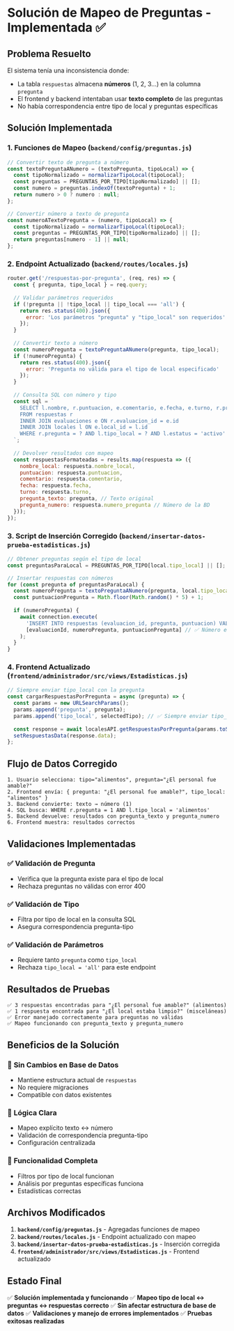 # Solución de Mapeo de Preguntas - Implementada ✅

## Problema Resuelto

El sistema tenía una inconsistencia donde:
- La tabla `respuestas` almacena **números** (1, 2, 3...) en la columna `pregunta`
- El frontend y backend intentaban usar **texto completo** de las preguntas
- No había correspondencia entre tipo de local y preguntas específicas

## Solución Implementada

### 1. **Funciones de Mapeo** (`backend/config/preguntas.js`)

```javascript
// Convertir texto de pregunta a número
const textoPreguntaANumero = (textoPregunta, tipoLocal) => {
  const tipoNormalizado = normalizarTipoLocal(tipoLocal);
  const preguntas = PREGUNTAS_POR_TIPO[tipoNormalizado] || [];
  const numero = preguntas.indexOf(textoPregunta) + 1;
  return numero > 0 ? numero : null;
};

// Convertir número a texto de pregunta
const numeroATextoPregunta = (numero, tipoLocal) => {
  const tipoNormalizado = normalizarTipoLocal(tipoLocal);
  const preguntas = PREGUNTAS_POR_TIPO[tipoNormalizado] || [];
  return preguntas[numero - 1] || null;
};
```

### 2. **Endpoint Actualizado** (`backend/routes/locales.js`)

```javascript
router.get('/respuestas-por-pregunta', (req, res) => {
  const { pregunta, tipo_local } = req.query;
  
  // Validar parámetros requeridos
  if (!pregunta || !tipo_local || tipo_local === 'all') {
    return res.status(400).json({ 
      error: 'Los parámetros "pregunta" y "tipo_local" son requeridos' 
    });
  }
  
  // Convertir texto a número
  const numeroPregunta = textoPreguntaANumero(pregunta, tipo_local);
  if (!numeroPregunta) {
    return res.status(400).json({ 
      error: 'Pregunta no válida para el tipo de local especificado' 
    });
  }
  
  // Consulta SQL con número y tipo
  const sql = `
    SELECT l.nombre, r.puntuacion, e.comentario, e.fecha, e.turno, r.pregunta
    FROM respuestas r
    INNER JOIN evaluaciones e ON r.evaluacion_id = e.id
    INNER JOIN locales l ON e.local_id = l.id
    WHERE r.pregunta = ? AND l.tipo_local = ? AND l.estatus = 'activo'
  `;
  
  // Devolver resultados con mapeo
  const respuestasFormateadas = results.map(respuesta => ({
    nombre_local: respuesta.nombre_local,
    puntuacion: respuesta.puntuacion,
    comentario: respuesta.comentario,
    fecha: respuesta.fecha,
    turno: respuesta.turno,
    pregunta_texto: pregunta, // Texto original
    pregunta_numero: respuesta.numero_pregunta // Número de la BD
  }));
});
```

### 3. **Script de Inserción Corregido** (`backend/insertar-datos-prueba-estadisticas.js`)

```javascript
// Obtener preguntas según el tipo de local
const preguntasParaLocal = PREGUNTAS_POR_TIPO[local.tipo_local] || [];

// Insertar respuestas con números
for (const pregunta of preguntasParaLocal) {
  const numeroPregunta = textoPreguntaANumero(pregunta, local.tipo_local);
  const puntuacionPregunta = Math.floor(Math.random() * 5) + 1;
  
  if (numeroPregunta) {
    await connection.execute(
      'INSERT INTO respuestas (evaluacion_id, pregunta, puntuacion) VALUES (?, ?, ?)',
      [evaluacionId, numeroPregunta, puntuacionPregunta] // ✅ Número en lugar de texto
    );
  }
}
```

### 4. **Frontend Actualizado** (`frontend/administrador/src/views/Estadisticas.js`)

```javascript
// Siempre enviar tipo_local con la pregunta
const cargarRespuestasPorPregunta = async (pregunta) => {
  const params = new URLSearchParams();
  params.append('pregunta', pregunta);
  params.append('tipo_local', selectedTipo); // ✅ Siempre enviar tipo_local
  
  const response = await localesAPI.getRespuestasPorPregunta(params.toString());
  setRespuestasData(response.data);
};
```

## Flujo de Datos Corregido

```
1. Usuario selecciona: tipo="alimentos", pregunta="¿El personal fue amable?"
2. Frontend envía: { pregunta: "¿El personal fue amable?", tipo_local: "alimentos" }
3. Backend convierte: texto → número (1)
4. SQL busca: WHERE r.pregunta = 1 AND l.tipo_local = 'alimentos'
5. Backend devuelve: resultados con pregunta_texto y pregunta_numero
6. Frontend muestra: resultados correctos
```

## Validaciones Implementadas

### ✅ **Validación de Pregunta**
- Verifica que la pregunta existe para el tipo de local
- Rechaza preguntas no válidas con error 400

### ✅ **Validación de Tipo**
- Filtra por tipo de local en la consulta SQL
- Asegura correspondencia pregunta-tipo

### ✅ **Validación de Parámetros**
- Requiere tanto `pregunta` como `tipo_local`
- Rechaza `tipo_local = 'all'` para este endpoint

## Resultados de Pruebas

```
✅ 3 respuestas encontradas para "¿El personal fue amable?" (alimentos)
✅ 1 respuesta encontrada para "¿El local estaba limpio?" (misceláneas)
✅ Error manejado correctamente para preguntas no válidas
✅ Mapeo funcionando con pregunta_texto y pregunta_numero
```

## Beneficios de la Solución

### 🔧 **Sin Cambios en Base de Datos**
- Mantiene estructura actual de `respuestas`
- No requiere migraciones
- Compatible con datos existentes

### 🎯 **Lógica Clara**
- Mapeo explícito texto ↔ número
- Validación de correspondencia pregunta-tipo
- Configuración centralizada

### 🚀 **Funcionalidad Completa**
- Filtros por tipo de local funcionan
- Análisis por preguntas específicas funciona
- Estadísticas correctas

## Archivos Modificados

1. **`backend/config/preguntas.js`** - Agregadas funciones de mapeo
2. **`backend/routes/locales.js`** - Endpoint actualizado con mapeo
3. **`backend/insertar-datos-prueba-estadisticas.js`** - Inserción corregida
4. **`frontend/administrador/src/views/Estadisticas.js`** - Frontend actualizado

## Estado Final

✅ **Solución implementada y funcionando**
✅ **Mapeo tipo de local ↔ preguntas ↔ respuestas correcto**
✅ **Sin afectar estructura de base de datos**
✅ **Validaciones y manejo de errores implementados**
✅ **Pruebas exitosas realizadas** 